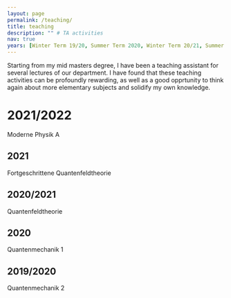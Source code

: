 ```yaml
---
layout: page
permalink: /teaching/
title: teaching
description: "" # TA activities
nav: true
years: [Winter Term 19/20, Summer Term 2020, Winter Term 20/21, Summer Term 2021, Winter Term 21/22]
---
```

<!--
#For now, this page is assumed to be a static description of your courses. You can convert it to a collection similar to `_projects/` so that you can have a dedicated page for each course.

#Organize your courses by years, topics, or universities, however you like!
-->
Starting from my mid masters degree, I have been a teaching assistant for several lectures of our department.  I have found that these teaching activities can be profoundly rewarding, as well as a good opprtunity to think again about more elementary subjects and solidify my own knowledge.

<div class="publications">
  <h1 class="year">2021/2022</h1>
  Moderne Physik A
  <h2 class="year">2021</h2>
  Fortgeschrittene Quantenfeldtheorie
  <h2 class="year">2020/2021</h2>
  Quantenfeldtheorie
  <h2 class="year">2020</h2>
  Quantenmechanik 1
  <h2 class="year">2019/2020</h2>
  Quantenmechanik 2
</div>
